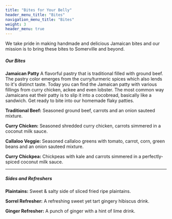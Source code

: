 ```yaml
---
title: "Bites for Your Belly"
header_menu_title: "Bites"
navigation_menu_title: "Bites"
weight: 3
header_menu: true
---
```


We take pride in making handmade and delicious Jamaican bites and our mission is to bring these bites to Somerville and beyond.


##### *Our Bites*

**Jamaican Patty**
A flavorful pastry that is traditional filled with ground beef. The pastry color emerges from the curry/turmeric spices which also lends to it's distinct taste. Today you can find the Jamaican patty with various fillings from curry chicken, ackee and even lobster. The most common way Jamaicans eat their patty is to slip it into a cocobread, basically like a sandwich. Get ready to bite into our homemade flaky patties.

**Traditional Beef:**
Seasoned ground beef, carrots and an onion sauteed mixture. 

**Curry Chicken:**
Seasoned shredded curry chicken, carrots simmered in a coconut milk sauce.

**Callaloo Veggie:** 
Seasoned callaloo greens with tomato, carrot, corn, green beans and an onion sauteed mixture.

**Curry Chickpea:**
Chickpeas with kale and carrots simmered in a perfectly-spiced coconut milk sauce.

---
##### *Sides and Refreshers*

**Plaintains:**
Sweet & salty side of sliced fried ripe plaintains.

**Sorrel Refresher:** 
A refreshing sweet yet tart gingery hibiscus drink.

**Ginger Refresher:**
A punch of ginger with a hint of lime drink.